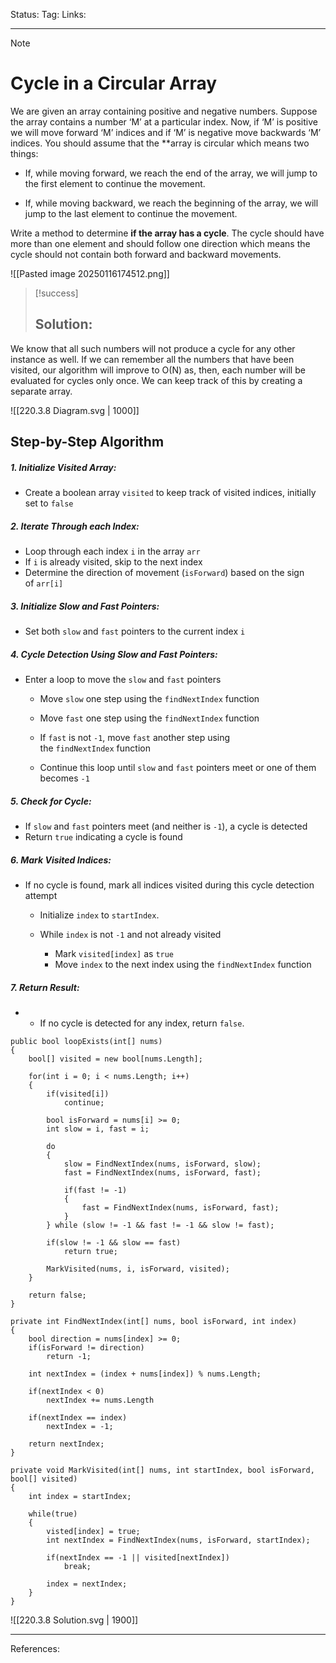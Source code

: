 Status: 
Tag:
Links:

---
> [!note] 
>  # Cycle in a Circular Array

We are given an array containing positive and negative numbers. Suppose the array contains a number ‘M’ at a particular index. Now, if ‘M’ is positive we will move forward ‘M’ indices and if ‘M’ is negative move backwards ‘M’ indices. You should assume that the **array is circular which means two things:

 - If, while moving forward, we reach the end of the array, we will jump to the first element to continue the movement.

 - If, while moving backward, we reach the beginning of the array, we will jump to the last element to continue the movement.

Write a method to determine **if the array has a cycle**. The cycle should have more than one element and should follow one direction which means the cycle should not contain both forward and backward movements.

![[Pasted image 20250116174512.png]]

> [!success] 
> ## Solution: 

We know that all such numbers will not produce a cycle for any other instance as well. If we can remember all the numbers that have been visited, our algorithm will improve to O(N) as, then, each number will be evaluated for cycles only once. We can keep track of this by creating a separate array.

![[220.3.8 Diagram.svg | 1000]]

## Step-by-Step Algorithm

##### 1. Initialize Visited Array:

   - Create a boolean array `visited` to keep track of visited indices, initially set to `false`

##### 2. Iterate Through each Index:

   - Loop through each index `i` in the array `arr`
   - If `i` is already visited, skip to the next index
   - Determine the direction of movement (`isForward`) based on the sign of `arr[i]`

##### 3. Initialize Slow and Fast Pointers:

   - Set both `slow` and `fast` pointers to the current index `i`

##### 4. **Cycle Detection Using Slow and Fast Pointers**:

   - Enter a loop to move the `slow` and `fast` pointers

	   - Move `slow` one step using the `findNextIndex` function
	
	   - Move `fast` one step using the `findNextIndex` function
	   - If `fast` is not `-1`, move `fast` another step using the `findNextIndex` function
	
	   - Continue this loop until `slow` and `fast` pointers meet or one of them becomes `-1`

##### 5. **Check for Cycle**:

   - If `slow` and `fast` pointers meet (and neither is `-1`), a cycle is detected
   - Return `true` indicating a cycle is found

##### 6. **Mark Visited Indices**:

   - If no cycle is found, mark all indices visited during this cycle detection attempt
	   - Initialize `index` to `startIndex`.
	
	   - While `index` is not `-1` and not already visited
		   - Mark `visited[index]` as `true`
		   - Move `index` to the next index using the `findNextIndex` function

##### 7. Return Result:

   - - If no cycle is detected for any index, return `false`.


``` run-csharp
public bool loopExists(int[] nums)
{
	bool[] visited = new bool[nums.Length];
	
	for(int i = 0; i < nums.Length; i++)
	{
		if(visited[i])
			continue;
		
		bool isForward = nums[i] >= 0;
		int slow = i, fast = i;
		
		do
		{
			slow = FindNextIndex(nums, isForward, slow);
			fast = FindNextIndex(nums, isForward, fast);
			
			if(fast != -1)
			{
				fast = FindNextIndex(nums, isForward, fast);
			}
		} while (slow != -1 && fast != -1 && slow != fast);
		
		if(slow != -1 && slow == fast)
			return true;
		
		MarkVisited(nums, i, isForward, visited);
	}
	
	return false;
}
```

``` run-csharp
private int FindNextIndex(int[] nums, bool isForward, int index)
{
	bool direction = nums[index] >= 0;
	if(isForward != direction)
		return -1;
	
	int nextIndex = (index + nums[index]) % nums.Length;
	
	if(nextIndex < 0)
		nextIndex += nums.Length
	
	if(nextIndex == index)
		nextIndex = -1;
		
	return nextIndex;
}
```

``` run-csharp
private void MarkVisited(int[] nums, int startIndex, bool isForward, bool[] visited)
{
	int index = startIndex;
	
	while(true)
	{
		visted[index] = true;
		int nextIndex = FindNextIndex(nums, isForward, startIndex);
		
		if(nextIndex == -1 || visited[nextIndex])
			break;
		
		index = nextIndex;
	}
}
```


![[220.3.8 Solution.svg | 1900]]





---
References: